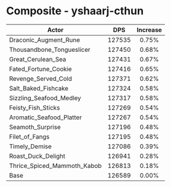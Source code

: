 # Composite - yshaarj-cthun
| Actor | DPS | Increase |
|---|:---:|:---:|
|Draconic_Augment_Rune|127535|0.75%|
|Thousandbone_Tongueslicer|127450|0.68%|
|Great_Cerulean_Sea|127431|0.67%|
|Fated_Fortune_Cookie|127416|0.65%|
|Revenge_Served_Cold|127371|0.62%|
|Salt_Baked_Fishcake|127324|0.58%|
|Sizzling_Seafood_Medley|127317|0.58%|
|Feisty_Fish_Sticks|127269|0.54%|
|Aromatic_Seafood_Platter|127267|0.54%|
|Seamoth_Surprise|127196|0.48%|
|Filet_of_Fangs|127195|0.48%|
|Timely_Demise|127086|0.39%|
|Roast_Duck_Delight|126941|0.28%|
|Thrice_Spiced_Mammoth_Kabob|126813|0.18%|
|Base|126589|0.00%|
